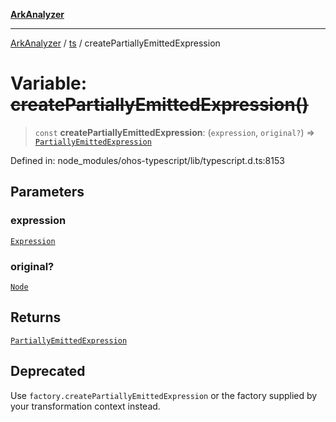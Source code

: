 [**ArkAnalyzer**](../../../../README.md)

***

[ArkAnalyzer](../../../../globals.md) / [ts](../README.md) / createPartiallyEmittedExpression

# Variable: ~~createPartiallyEmittedExpression()~~

> `const` **createPartiallyEmittedExpression**: (`expression`, `original?`) => [`PartiallyEmittedExpression`](../interfaces/PartiallyEmittedExpression.md)

Defined in: node\_modules/ohos-typescript/lib/typescript.d.ts:8153

## Parameters

### expression

[`Expression`](../interfaces/Expression.md)

### original?

[`Node`](../interfaces/Node.md)

## Returns

[`PartiallyEmittedExpression`](../interfaces/PartiallyEmittedExpression.md)

## Deprecated

Use `factory.createPartiallyEmittedExpression` or the factory supplied by your transformation context instead.
